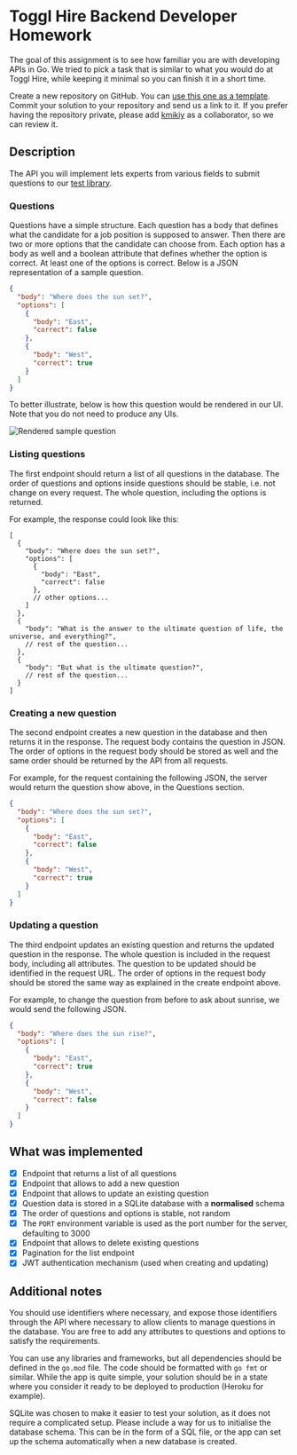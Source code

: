 # Toggl Hire Backend Developer Homework

The goal of this assignment is to see how familiar you are with developing APIs in Go. We tried to pick a task that is similar to what you would do at Toggl Hire, while keeping it minimal so you can finish it in a short time.

Create a new repository on GitHub. You can [use this one as a template](https://github.com/togglhire/backend-homework/generate). Commit your solution to your repository and send us a link to it. If you prefer having the repository private, please add [kmikiy](https://github.com/kmikiy) as a collaborator, so we can review it.

## Description

The API you will implement lets experts from various fields to submit questions to our [test library](https://support.hire.toggl.com/en/articles/4358773-toggl-hire-test-library).

### Questions

Questions have a simple structure. Each question has a body that defines what the candidate for a job position is supposed to answer. Then there are two or more options that the candidate can choose from. Each option has a body as well and a boolean attribute that defines whether the option is correct. At least one of the options is correct. Below is a JSON representation of a sample question.

```json
{
  "body": "Where does the sun set?",
  "options": [
    {
      "body": "East",
      "correct": false
    },
    {
      "body": "West",
      "correct": true
    }
  ]
}
```

To better illustrate, below is how this question would be rendered in our UI. Note that you do not need to produce any UIs.

![Rendered sample question](assets/sample-question.png)

### Listing questions

The first endpoint should return a list of all questions in the database. The order of questions and options inside questions should be stable, i.e. not change on every request. The whole question, including the options is returned.

For example, the response could look like this:

```json5
[
  {
    "body": "Where does the sun set?",
    "options": [
      {
        "body": "East",
        "correct": false
      },
      // other options...
    ]
  },
  {
    "body": "What is the answer to the ultimate question of life, the universe, and everything?",
    // rest of the question...
  },
  {
    "body": "But what is the ultimate question?",
    // rest of the question...
  }
]
```

### Creating a new question

The second endpoint creates a new question in the database and then returns it in the response. The request body contains the question in JSON. The order of options in the request body should be stored as well and the same order should be returned by the API from all requests.

For example, for the request containing the following JSON, the server would return the question show above, in the Questions section.

```json
{
  "body": "Where does the sun set?",
  "options": [
    {
      "body": "East",
      "correct": false
    },
    {
      "body": "West",
      "correct": true
    }
  ]
}
```

### Updating a question

The third endpoint updates an existing question and returns the updated question in the response. The whole question is included in the request body, including all attributes. The question to be updated should be identified in the request URL. The order of options in the request body should be stored the same way as explained in the create endpoint above. 

For example, to change the question from before to ask about sunrise, we would send the following JSON.

```json
{
  "body": "Where does the sun rise?",
  "options": [
    {
      "body": "East",
      "correct": true
    },
    {
      "body": "West",
      "correct": false
    }
  ]
}
```

## What was implemented
- [X] Endpoint that returns a list of all questions
- [X] Endpoint that allows to add a new question
- [X] Endpoint that allows to update an existing question
- [X] Question data is stored in a SQLite database with a **normalised** schema
- [X] The order of questions and options is stable, not random
- [X] The `PORT` environment variable is used as the port number for the server, defaulting to 3000
- [X] Endpoint that allows to delete existing questions
- [X] Pagination for the list endpoint
- [X] JWT authentication mechanism (used when creating and updating)

## Additional notes

You should use identifiers where necessary, and expose those identifiers through the API where necessary to allow clients to manage questions in the database. You are free to add any attributes to questions and options to satisfy the requirements.

You can use any libraries and frameworks, but all dependencies should be defined in the `go.mod` file. The code should be formatted with `go fmt` or similar. While the app is quite simple, your solution should be in a state where you consider it ready to be deployed to production (Heroku for example).

SQLite was chosen to make it easier to test your solution, as it does not require a complicated setup. Please include a way for us to initialise the database schema. This can be in the form of a SQL file, or the app can set up the schema automatically when a new database is created.

